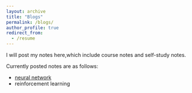 ```yaml
---
layout: archive
title: "Blogs"
permalink: /blogs/
author_profile: true
redirect_from:
  - /resume
---
```


I will post my notes here,which include course notes and self-study notes.

Currently posted notes are as follows:
- [neural network](../blogs/NN_note.md)
- reinforcement learning
